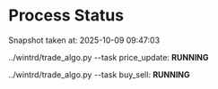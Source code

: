 # Process Status

Snapshot taken at: 2025-10-09 09:47:03

../wintrd/trade_algo.py --task price_update: **RUNNING**

../wintrd/trade_algo.py --task buy_sell: **RUNNING**

